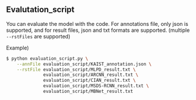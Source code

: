 ## Evalutation_script

You can evaluate the model with the code.
For annotations file, only json is supported, and for result files, json and txt formats are supported.
(multiple `--rstFiles` are supported)

Example)

```bash
$ python evaluation_script.py \
	--annFile evaluation_script/KAIST_annotation.json \
	--rstFile evaluation_script/MLPD_result.txt \
			  evaluation_script/ARCNN_result.txt \
			  evaluation_script/CIAN_result.txt \
			  evaluation_script/MSDS-RCNN_result.txt \
			  evaluation_script/MBNet_result.txt
```

